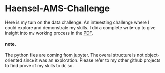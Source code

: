 # Haensel-AMS-Challenge

Here is my turn on the data challenge. An interesting challenge where I could explore and demonstrate my skills.
I did a complete write-up to give insight into my working process in the [PDF](https://github.com/joppevos/Haensel-AMS-Challenge/blob/master/Challenge_JoppeVos.pdf). 

#### note. 
The python files are coming from jupyter. The overal structure is not object-oriented since it was an exploration.
Please refer to my other github projects to find prove of my skills to do so.
